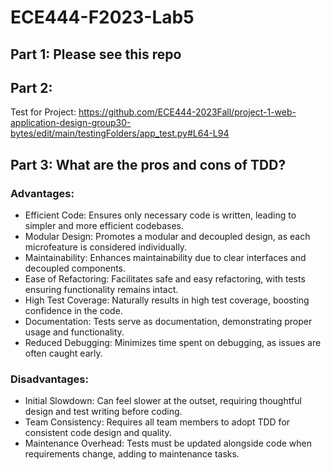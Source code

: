 # ECE444-F2023-Lab5

## Part 1: Please see this repo ##

## Part 2: ##

Test for Project:
https://github.com/ECE444-2023Fall/project-1-web-application-design-group30-bytes/edit/main/testingFolders/app_test.py#L64-L94

## Part 3: What are the pros and cons of TDD? ##
### Advantages: ###
- Efficient Code: Ensures only necessary code is written, leading to simpler and more efficient codebases.
- Modular Design: Promotes a modular and decoupled design, as each microfeature is considered individually.
- Maintainability: Enhances maintainability due to clear interfaces and decoupled components.
- Ease of Refactoring: Facilitates safe and easy refactoring, with tests ensuring functionality remains intact.
- High Test Coverage: Naturally results in high test coverage, boosting confidence in the code.
- Documentation: Tests serve as documentation, demonstrating proper usage and functionality.
- Reduced Debugging: Minimizes time spent on debugging, as issues are often caught early.
### Disadvantages: ###
- Initial Slowdown: Can feel slower at the outset, requiring thoughtful design and test writing before coding.
- Team Consistency: Requires all team members to adopt TDD for consistent code design and quality.
- Maintenance Overhead: Tests must be updated alongside code when requirements change, adding to maintenance tasks.
